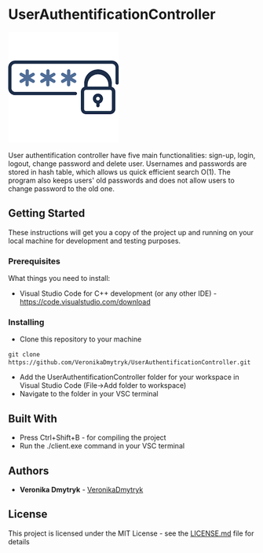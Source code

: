 # UserAuthentificationController


![Authentification Controller](images.png)

User authentification controller have five main functionalities: sign-up, login, logout, change password and delete user.
Usernames and passwords are stored in hash table, which allows us quick efficient search O(1). The program also keeps users' old passwords and does not allow users to change password to the old one.

## Getting Started

These instructions will get you a copy of the project up and running on your local machine for development and testing purposes.

### Prerequisites

What things you need to install:

* Visual Studio Code for C++ development (or any other IDE) - https://code.visualstudio.com/download


### Installing

* Clone this repository to your machine
```
git clone https://github.com/VeronikaDmytryk/UserAuthentificationController.git
```

* Add the UserAuthentificationController folder for your workspace in Visual Studio Code
(File->Add folder to workspace)
* Navigate to the folder in your VSC terminal

## Built With
* Press Ctrl+Shift+B - for compiling the project
* Run the ./client.exe command in your VSC terminal

## Authors

* **Veronika Dmytryk** - [VeronikaDmytryk](https://github.com/VeronikaDmytryk)

## License

This project is licensed under the MIT License - see the [LICENSE.md](LICENSE) file for details
